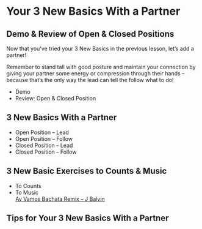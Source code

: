 # Your 3 New Basics With a Partner

## Demo & Review of Open & Closed Positions

Now that you’ve tried your 3 New Basics in the previous lesson, let’s add a partner!

Remember to stand tall with good posture and maintain your connection by giving your partner some energy or compression through their hands – because that’s the only way the lead can tell the follow what to do!

* Demo
* Review: Open & Closed Position

## 3 New Basics With a Partner

* Open Position – Lead
* Open Position – Follow
* Closed Position – Lead
* Closed Position – Follow

## 3 New Basic Exercises to Counts & Music

* To Counts
* To Music
<br>[Ay Vamos Bachata Remix – J Balvin](https://www.youtube.com/watch?v=dWZbvOy2dFs)

## Tips for Your 3 New Basics With a Partner

